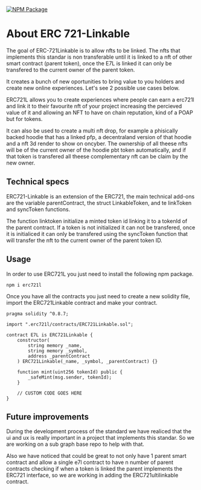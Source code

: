 [![NPM Package](https://img.shields.io/npm/v/@openzeppelin/contracts.svg)](https://www.npmjs.com/package/erc721l)

# About ERC 721-Linkable

The goal of ERC-721Linkable is to allow nfts to be linked. The nfts that implements this standar is non transferable until it is linked to a nft of other smart contract (parent token), once the E7L is linked it can only be transfered to the current owner of the parent token.

It creates a bunch of new oportunities to bring value to you holders and create new online experiences. Let's see 2 possible use cases below.

ERC721L allows you to create experiences where people can earn a erc721l and link it to their favourite nft of your project increasing the percieved value of it and allowing an NFT to have on chain reputation, kind of a POAP but for tokens.

It can also be used to create a multi nft drop, for example a phisically backed hoodie that has a linked pfp, a decentraland version of that hoodie and a nft 3d render to show on oncyber. The ownership of all theese nfts will be of the current owner of the hoodie pbt token automatically, and if that token is transfered all theese complementary nft can be claim by the new owner.

## Technical specs

ERC721-Linkable is an extension of the ERC721, the main technical add-ons are the variable parentContract, the struct LinkableToken, and te linkToken and syncToken functions.

The function linktoken initialize a minted token id linking it to a tokenId of the parent contract. If a token is not initialized it can not be transfered, once it is initialiced it can only be transfered using the syncToken function that will transfer the nft to the current owner of the parent token ID.

## Usage

In order to use ERC721L you just need to install the following npm package.

```shell
npm i erc721l
```

Once you have all the contracts you just need to create a new solidity file, import the ERC721Linkable contract and make your contract.

```solidity
pragma solidity ^0.8.7;

import ".erc721l/contracts/ERC721Linkable.sol";

contract E7L is ERC721Linkable {
	constructor(
        string memory _name,
        string memory _symbol,
        address _parentContract
    ) ERC721Linkable(_name, _symbol, _parentContract) {}

	function mint(uint256 tokenId) public {
		_safeMint(msg.sender, tokenId);
	}

    // CUSTOM CODE GOES HERE
}
```

## Future improvements

During the development process of the standard we have realiced that the ui and ux is really important in a project that implements this standar. So we are working on a sub graph base repo to help with that.

Also we have noticed that could be great to not only have 1 parent smart contract and allow a single e7l contract to have n number of parent contracts checking if when a token is linked the parent implements the ERC721 interface, so we are working in adding the ERC721ultilinkable contract.
